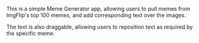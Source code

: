 This is a simple Meme Generator app, allowing users to pull memes from 
ImgFlip's top 100 memes, and add corresponding text over the images. 

The text is also draggable, allowing users to reposition text as required by 
the specific meme. 